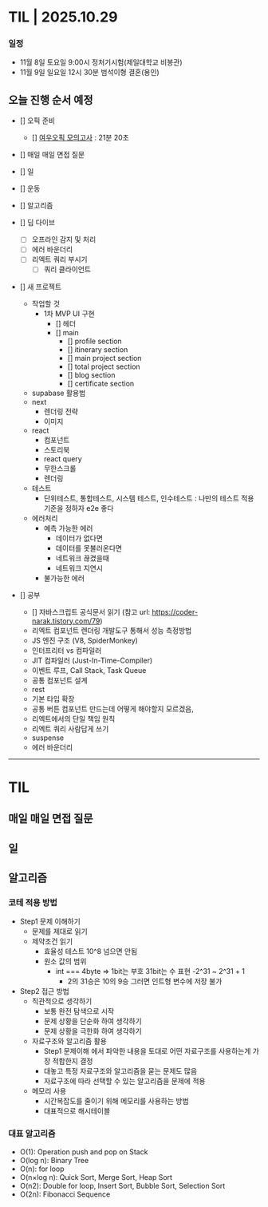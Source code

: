 # TIL | 2025.10.29

### 일정

-   11월 8일 토요일 9:00시 정처기시험(제일대학교 비봉관)
-   11월 9일 일요일 12시 30분 범석이형 결혼(용인)

## 오늘 진행 순서 예정

-   [] 오픽 준비
    -   [] [여우오픽 모의고사](https://www.youtube.com/watch?v=-kapDJVUUD0&list=PLQqxXrxA9EGj_XIfyp1zC8ADRxjamZVut) : 21분 20초
-   [] 매일 매일 면접 질문
-   [] 일
-   [] 운동
-   [] 알고리즘
-   [] 딥 다이브
    -   [ ] 오프라인 감지 및 처리
    -   [ ] 에러 바운더리
    -   [ ] 리엑트 쿼리 부시기
        -   [ ] 쿼리 클라이언트
-   [] 새 프로젝트

    -   작업할 것
        -   1차 MVP UI 구현
            -   [] 헤더
            -   [] main
                -   [] profile section
                -   [] itinerary section
                -   [] main project section
                -   [] total project section
                -   [] blog section
                -   [] certificate section
    -   supabase 활용법
    -   next
        -   렌더링 전략
        -   이미지
    -   react
        -   컴포넌트
        -   스토리북
        -   react query
        -   무한스크롤
        -   렌더링
    -   테스트
        -   단위테스트, 통합테스트, 시스템 테스트, 인수테스트 : 나만의 테스트 적용 기준을 정하자 e2e 좋다
    -   에러처리
        -   예측 가능한 에러
            -   데이터가 없다면
            -   데이터를 못불러온다면
            -   네트워크 끊겼을때
            -   네트워크 지연시
        -   불가능한 에러

-   [] 공부
    -   [] 자바스크립트 공식문서 읽기 (참고 url: https://coder-narak.tistory.com/79)
    -   리엑트 컴포넌트 렌더링 개발도구 통해서 성능 측정방법
    -   JS 엔진 구조 (V8, SpiderMonkey)
    -   인터프리터 vs 컴파일러
    -   JIT 컴파일러 (Just-In-Time-Compiler)
    -   이벤트 루프, Call Stack, Task Queue
    -   공통 컴포넌트 설계
    -   rest
    -   기본 타입 확장
    -   공통 버튼 컴포넌트 만드는데 어떻게 해야할지 모르겠음,
    -   리엑트에서의 단일 책임 원칙
    -   리엑트 쿼리 사람답게 쓰기
    -   suspense
    -   에러 바운더리

---

# TIL

## 매일 매일 면접 질문

## 일

## 알고리즘

### 코테 적용 방법

-   Step1 문제 이해하기
    -   문제를 제대로 읽기
    -   제약조건 읽기
        -   효율성 테스트 10^8 넘으면 안됨
        -   원소 값의 범위
            -   int === 4byte => 1bit는 부호 31bit는 수 표현 -2^31 ~ 2^31 + 1
                -   2의 31승은 10의 9승 그러면 인트형 변수에 저장 불가
-   Step2 접근 방법
    -   직관적으로 생각하기
        -   보통 완전 탐색으로 시작
        -   문제 상황을 단순화 하여 생각하기
        -   문제 상황을 극한화 하여 생각하기
    -   자료구조와 알고리즘 활용
        -   Step1 문제이해 에서 파악한 내용을 토대로 어떤 자료구조를 사용하는게 가장 적합한지 결정
        -   대놓고 특정 자료구조와 알고리즘을 묻는 문제도 많음
        -   자료구조에 따라 선택할 수 있는 알고리즘을 문제에 적용
    -   메모리 사용
        -   시간복잡도를 줄이기 위해 메모리를 사용하는 방법
        -   대표적으로 해시테이블

### 대표 알고리즘

-   O(1): Operation push and pop on Stack
-   O(log n): Binary Tree
-   O(n): for loop
-   O(n×log n): Quick Sort, Merge Sort, Heap Sort
-   O(n2): Double for loop, Insert Sort, Bubble Sort, Selection Sort
-   O(2n): Fibonacci Sequence
